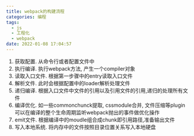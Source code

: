 ```yaml
---
title: webpack的构建流程
categories: 编程
tags: 
  - js
  - 工程化
  - webpack
date: 2022-01-08 17:04:57
---
```


1. 获取配置. 从命令行或者配置文件中
2. 执行编译. 执行webpack方法, 产生一个compiler对象
3. 读取入口文件. 根据第一步骤中的entry读取入口文件
4. 解析文件. 此时会根据配置中的loader解析处理文件
5. 递归编译. 根据入口文件中文件的引用以及引用文件的引用,递归的处理所有文件
6. 编译优化. 如一些commonchunck提取, cssmodule合并, 文件压缩等plugin可以在编译的整个生命周期监听webpack抛出的事件做优化操作
7. emit文件. 根据编译中的moudle组合成chunk即引用路径,准备输出文件
8. 写入本地系统. 将内存中的文件按照目录位置关系写入本地硬盘
